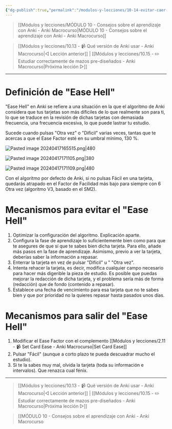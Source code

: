 ```yaml
---
{"dg-publish":true,"permalink":"/modulos-y-lecciones/10-14-evitar-caer-en-el-ease-hell-anki-macrocurso/","noteIcon":"","updated":"2024-05-24T16:32:31.617+02:00"}
---
```



> [[Módulos y lecciones/MÓDULO 10 - Consejos sobre el aprendizaje con Anki - Anki Macrocurso\|MÓDULO 10 - Consejos sobre el aprendizaje con Anki - Anki Macrocurso]]

> [[Módulos y lecciones/10.13 - 📹 Qué versión de Anki usar - Anki Macrocurso\|◁ Lección anterior]] | [[Módulos y lecciones/10.15 - ✏️ Estudiar correctamente de mazos pre-diseñados - Anki Macrocurso\|Próxima lección ▷]]

---

# Definición de "Ease Hell"
"Ease Hell" en Anki se refiere a una situación en la que el algoritmo de Anki considera que tus tarjetas son más difíciles de lo que realmente son para ti, lo que se traduce en la revisión de dichas tarjetas  con demasiada frecuencia, una frecuencia excesiva, lo que puede lastrar tu estudio.

Sucede cuando pulsas "Otra vez" o "Difícil" varias veces, tantas que te acercas a que el Ease Factor esté en su umbral mínimo, 130 %.

![Pasted image 20240417165515.png|480](/img/user/ANEXOS/Pasted%20image%2020240417165515.png)

![Pasted image 20240417171105.png|380](/img/user/ANEXOS/Pasted%20image%2020240417171105.png)

![Pasted image 20240417171109.png|480](/img/user/ANEXOS/Pasted%20image%2020240417171109.png)

Con el algoritmo por defecto de Anki, si no pulsas Fácil en una tarjeta, quedarás atrapado en el Factor de Facilidad más bajo para siempre con 6 Otra vez (algoritmo V3, basado en el SM2). 

# Mecanismos para evitar el "Ease Hell"
1. Optimizar la configuración del algoritmo. Explicación aparte.
2. Configura la fase de aprendizaje lo suficientemente bien como para que te asegures de que sí que te sabes bien dicha tarjeta. Para ello, añade más pasos en la fase de aprendizaje. Asimismo, previo a ver la tarjeta, deberías saber la información a repasar.
3. Enterrar la tarjeta en vez de pulsar "Difícil" u " "Otra vez".
4. Intenta rehacer la tarjeta, es decir, modifica cualquier campo necesario para hacer más digerible la pieza de estudio. Es posible que puedas mejorar la redacción de dicha tarjeta, y el problema sería más de forma (redacción) que de fondo (contenido a repasar).
5. Establece una fecha de vencimiento para esa tarjeta que no te sabes bien y que por prioridad no la quieres repasar hasta pasados unos días.

# Mecanismos para salir del "Ease Hell"
1. Modificar el Ease Factor con el complemento [[Módulos y lecciones/2.11 - 📹 Set Card Ease - Anki Macrocurso\|Set Card Ease]]
1. Pulsar "Fácil" (aunque a corto plazo te pueda descuadrar mucho el estudio).
2. Si te la sabes muy mal, olvida la tarjeta (toda su información e intervalos). Que renazca cual fénix.


---

> [[Módulos y lecciones/10.13 - 📹 Qué versión de Anki usar - Anki Macrocurso\|◁ Lección anterior]] | [[Módulos y lecciones/10.15 - ✏️ Estudiar correctamente de mazos pre-diseñados - Anki Macrocurso\|Próxima lección ▷]]

> [[MÓDULO 10 - Consejos sobre el aprendizaje con Anki - Anki Macrocurso